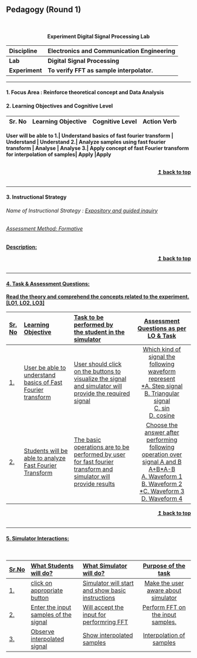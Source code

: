 ## Pedagogy (Round 1)
<p align="center">
<br>
<br>
<b> Experiment Digital Signal Processing Lab  <a name="top"></a> <br>
</p>

<b>Discipline | <b>Electronics and Communication Engineering
:--|:--|
<b> Lab | <b> Digital Signal Processing
<b> Experiment|     <b> To verify FFT as sample interpolator. </b>

<hr>

<a name="LO"></a>
#### 1. Focus Area : Reinforce theoretical concept and Data Analysis

#### 2. Learning Objectives and Cognitive Level


Sr. No |	Learning Objective	| Cognitive Level | Action Verb
:--|:--|:--|:-:
User will be able to
1.| Understand basics of fast fourier transform | Understand  | Understand
2.| Analyze samples using fast fourier transform | Analyse | Analyse
3.| Apply concept of fast Fourier transform for interpolation of samples| Apply |Apply



<br/>
<div align="right">
    <b><a href="#top">↥ back to top</a></b>
</div>
<br/>
<hr>

<a name="IS"></a>
#### 3. Instructional Strategy
###### Name of Instructional Strategy  :    <u> Expository and guided inquiry
###### Assessment Method: Formative

<u> <b>Description: </b></u>
<br/>
<div align="right">
    <b><a href="#top">↥ back to top</a></b>
</div>
<br/>
<hr>

<a name="AQ"></a>
#### 4. Task & Assessment Questions:

Read the theory and comprehend the concepts related to the experiment. [LO1, LO2, LO3]
<br>

Sr. No |	Learning Objective	| Task to be performed by <br> the student  in the simulator | Assessment Questions as per LO & Task
:--|:--|:--|:-:
1.| User be able to understand basics of Fast Fourier transform | User should click on the buttons to visualize the signal and simulator will provide the required signal | Which kind of signal the following waveform represent <br> *A. Step signal <br> B. Triangular signal <br> C. sin <br>D. cosine
2.| Students will be able to analyze Fast Fourier Transform | The basic operations are to be performed by user for fast fourier transform and simulator will provide results | Choose the answer after performing following operation over signal A and B <br> A+B*A-B <br> A. Waveform 1 <br> B. Waveform 2 <br> *C. Waveform 3<br> D. Waveform 4


<div align="right">
    <b><a href="#top">↥ back to top</a></b>
</div>
<br/>
<hr>

<a name="SI"></a>

####  5. Simulator Interactions:
<br>

Sr.No | What Students will do? |	What Simulator will do?	| Purpose of the task
:--|:--|:--|:--:
1.| click on appropriate button |  Simulator will start and show basic instructions | Make the user aware about simulator
2.| Enter the input samples of the signal | Will accept the input for performring FFT | Perform FFT on the input samples.
3.| Observe interpolated signal | Show interpolated samples | Interpolation of samples
